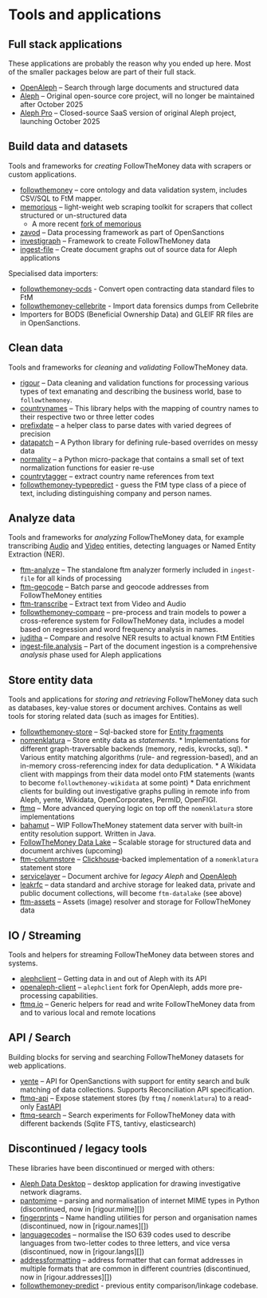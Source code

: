 # Tools and applications

## Full stack applications

These applications are probably the reason why you ended up here. Most of the smaller packages below are part of their full stack.

- [OpenAleph](https://openaleph.org) – Search through large documents and structured data
- [Aleph](https://github.com/alephdata/aleph) – Original open-source core project, will no longer be maintained after October 2025
- [Aleph Pro](https://www.occrp.org/en/announcement/occrp-announces-a-new-chapter-for-its-investigative-data-platform-aleph-pro) – Closed-source SaaS version of original Aleph project, launching October 2025

## Build data and datasets

Tools and frameworks for _creating_ FollowTheMoney data with scrapers or custom applications.

- [followthemoney](https://github.com/alephdata/followthemoney) – core ontology and data validation system, includes CSV/SQL to FtM mapper.
- [memorious](https://github.com/alephdata/memorious) – light-weight web scraping toolkit for scrapers that collect structured or un-structured data
    * A more recent [fork of memorious](https://docs.investigraph.dev/lib/memorious/)
- [zavod](https://zavod.opensanctions.org/) – Data processing framework as part of OpenSanctions
- [investigraph](https://docs.investigraph.dev/) – Framework to create FollowTheMoney data
- [ingest-file](https://github.com/alephdata/ingest-file) – Create document graphs out of source data for Aleph applications

Specialised data importers:

- [followthemoney-ocds](https://github.com/alephdata/followthemoney-ocds) - Convert open contracting data standard files to FtM
- [followthemoney-cellebrite](https://github.com/alephdata/followthemoney-cellebrite) - Import data forensics dumps from Cellebrite
- Importers for BODS (Beneficial Ownership Data) and GLEIF RR files are in OpenSanctions.

## Clean data

Tools and frameworks for _cleaning_ and _validating_ FollowTheMoney data.

- [rigour](https://opensanctions.github.io/rigour/) – Data cleaning and validation functions for processing various types of text emanating and describing the business world, base to `followthemoney`.
- [countrynames](https://github.com/opensanctions/countrynames/) – This library helps with the mapping of country names to their respective two or three letter codes
- [prefixdate](https://github.com/pudo/prefixdate) – a helper class to parse dates with varied degrees of precision
- [datapatch](https://github.com/opensanctions/datapatch) – A Python library for defining rule-based overrides on messy data
- [normality](https://github.com/pudo/normality/) – a Python micro-package that contains a small set of text normalization functions for easier re-use
- [countrytagger](https://github.com/alephdata/countrytagger) – extract country name references from text
- [followthemoney-typepredict](https://github.com/alephdata/followthemoney-typepredict) - guess the FtM type class of a piece of text, including distinguishing company and person names.

## Analyze data

Tools and frameworks for _analyzing_ FollowTheMoney data, for example transcribing [Audio](https://followthemoney.tech/explorer/schemata/Audio/) and [Video](https://followthemoney.tech/explorer/schemata/Audio/) entities, detecting languages or Named Entity Extraction (NER).

- [ftm-analyze](https://docs.investigraph.dev/lib/ftm-analyze/) – The standalone ftm analyzer formerly included in `ingest-file` for all kinds of processing
- [ftm-geocode](https://docs.investigraph.dev/lib/ftm-geocode/) – Batch parse and geocode addresses from FollowTheMoney entities
- [ftm-transcribe](https://github.com/openaleph/ftm-transcribe) – Extract text from Video and Audio
- [followthemoney-compare](https://github.com/alephdata/followthemoney-compare) – pre-process and train models to power a cross-reference system for FollowTheMoney data, includes a model based on regression and word frequency analysis in names.
- [juditha](https://github.com/dataresearchcenter/juditha) – Compare and resolve NER results to actual known FtM Entities
- [ingest-file.analysis](https://github.com/alephdata/ingest-file) – Part of the document ingestion is a comprehensive _analysis_ phase used for Aleph applications

## Store entity data

Tools and applications for _storing and retrieving_ FollowTheMoney data such as databases, key-value stores or document archives. Contains as well tools for storing related data (such as images for Entities).

- [followthemoney-store](https://github.com/alephdata/followthemoney-store) – Sql-backed store for [Entity fragments](https://followthemoney.tech/docs/fragments/)
- [nomenklatura](https://github.com/opensanctions/nomenklatura) – Store entity data as _statements_.
      * Implementations for different graph-traversable backends (memory, redis, kvrocks, sql).
      * Various entity matching algorithms (rule- and regression-based), and an in-memory cross-referencing index for data deduplication.
      * A Wikidata client with mappings from their data model onto FtM statements (wants to become `followthemoney-wikidata` at some point)
      * Data enrichment clients for building out investigative graphs pulling in remote info from Aleph, yente, Wikidata, OpenCorporates, PermID, OpenFIGI.
- [ftmq](https://docs.investigraph.dev/lib/ftmq/) – More advanced querying logic on top off the `nomenklatura` store implementations
- [bahamut](https://github.com/opensanctions/bahamut) – WIP FollowTheMoney statement data server with built-in entity resolution support. Written in Java.
- [FollowTheMoney Data Lake](https://openaleph.org/docs/lib/ftm-datalake/rfc/) – Scalable storage for structured data and document archives (upcoming)
- [ftm-columnstore](https://github.com/dataresearchcenter/ftm-columnstore) – [Clickhouse](https://clickhouse.com/)-backed implementation of a `nomenklatura` statement store
- [servicelayer](https://github.com/alephdata/servicelayer/) – Document archive for _legacy Aleph_ and [OpenAleph](https://openaleph.org)
- [leakrfc](https://docs.investigraph.dev/lib/leakrfc/) – data standard and archive storage for leaked data, private and public document collections, will become `ftm-datalake` (see above)
- [ftm-assets](https://github.com/dataresearchcenter/ftm-assets/) – Assets (image) resolver and storage for FollowTheMoney data

## IO / Streaming

Tools and helpers for streaming FollowTheMoney data between stores and systems.

- [alephclient](https://docs.aleph.occrp.org/developers/how-to/data/install-alephclient/) – Getting data in and out of Aleph with its API
- [openaleph-client](https://openaleph.org/docs/user-guide/104/) – `alephclient` fork for OpenAleph, adds more pre-processing capabilities.
- [ftmq.io](https://docs.investigraph.dev/lib/ftmq/reference/io/) – Generic helpers for read and write FollowTheMoney data from and to various local and remote locations

## API / Search

Building blocks for serving and searching FollowTheMoney datasets for web applications.

- [yente](https://www.opensanctions.org/docs/yente/) – API for OpenSanctions with support for entity search and bulk matching of data collections. Supports Reconciliation API specification.
- [ftmq-api](https://docs.investigraph.dev/lib/ftmq-api/) – Expose statement stores (by `ftmq` / `nomenklatura`) to a read-only [FastAPI](https://fastapi.tiangolo.com/)
- [ftmq-search](https://github.com/dataresearchcenter/ftmq-search) – Search experiments for FollowTheMoney data with different backends (Sqlite FTS, tantivy, elasticsearch)

## Discontinued / legacy tools

These libraries have been discontinued or merged with others:

- [Aleph Data Desktop](https://github.com/alephdata/datadesktop) – desktop application for drawing investigative network diagrams.
- [pantomime](https://github.com/alephdata/pantomime) – parsing and normalisation of internet MIME types in Python (discontinued, now in [rigour.mime][])
- [fingerprints](https://github.com/opensanctions/fingerprints) – Name handling utilities for person and organisation names (discontinued, now in [rigour.names][])
- [languagecodes](https://github.com/alephdata/languagecodes) – normalise the ISO 639 codes used to describe languages from two-letter codes to three letters, and vice versa (discontinued, now in [rigour.langs][])
- [addressformatting](https://github.com/pudo-attic/addressformatting) – address formatter that can format addresses in multiple formats that are common in different countries (discontinued, now in [rigour.addresses][])
- [followthemoney-predict](https://github.com/alephdata/followthemoney-predict) - previous entity comparison/linkage codebase.
